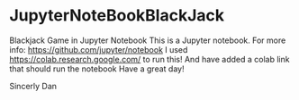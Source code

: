 # JupyterNoteBookBlackJack
Blackjack Game in Jupyter Notebook
This is a Jupyter notebook. For more info: https://github.com/jupyter/notebook
I used https://colab.research.google.com/ to run this! And have added a colab link that should run the notebook
Have a great day!

Sincerly Dan
